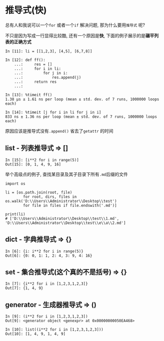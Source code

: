 # 推导式\(快\)

总有人和我说可以一个`for` 或者一个`if` 解决问题, 那为什么要用`推导式` 呢?

不只是因为写成一行显得比较酷, 还有一个原因是**快**, 下面的例子展示的是**碾平列表的正确方式**

```
In [11]: li = [[1,2,3], [4,5], [6,7,8]]

In [12]: def ff():
    ...:     res = []
    ...:     for i in li:
    ...:         for j in i:
    ...:             res.append(j)
    ...:     return res
    ...: 

In [13]: %timeit ff()
1.38 µs ± 1.61 ns per loop (mean ± std. dev. of 7 runs, 1000000 loops each)

In [14]: %timeit [j for i in li for j in i]
833 ns ± 1.36 ns per loop (mean ± std. dev. of 7 runs, 1000000 loops each)
```

原因应该是推导式没有`.append()` 省去了`getattr` 的时间

## list - 列表推导式 =&gt; \[\]

```
In [15]: [i**2 for i in range(5)]
Out[15]: [0, 1, 4, 9, 16]
```

举个高级点的例子, 查找某目录及其子目录下所有`.md`后缀的文件

```
import os

li = [os.path.join(root, file)
        for root, dirs, files in os.walk('D:\\Users\\Administrator\\Desktop\\test')
        for file in files if file.endswith('.md')]

print(li)
# ['D:\\Users\\Administrator\\Desktop\\test\\1.md', 'D:\\Users\\Administrator\\Desktop\\test\\e\\a\\2.md']
```

## dict - 字典推导式 =&gt; {}

```
In [6]: {i: i**2 for i in range(5)}
Out[6]: {0: 0, 1: 1, 2: 4, 3: 9, 4: 16}
```

## set - 集合推导式\(这个真的不是括号\) =&gt; {}

```
In [7]: {i**2 for i in [1,2,3,1,2,3]}
Out[7]: {1, 4, 9}
```

## generator - 生成器推导式 =&gt; \(\)

```
In [9]: (i**2 for i in [1,2,3,1,2,3])
Out[9]: <generator object <genexpr> at 0x00000000050EA468>

In [10]: list((i**2 for i in [1,2,3,1,2,3]))
Out[10]: [1, 4, 9, 1, 4, 9]
```



